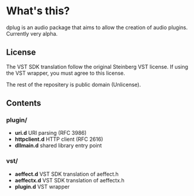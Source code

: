 # What's this?

dplug is an audio package that aims to allow the creation of audio plugins. 
Currently very alpha.


## License

The VST SDK translation follow the original Steinberg VST license. 
If using the VST wrapper, you must agree to this license.

The rest of the repositery is public domain (Unlicense).


## Contents

### plugin/
  * **uri.d** URI parsing (RFC 3986)
  * **httpclient.d** HTTP client (RFC 2616)
  * **dllmain.d** shared library entry point

### vst/
  * **aeffect.d** VST SDK translation of aeffect.h
  * **aeffectx.d** VST SDK translation of aeffectx.h
  * **plugin.d** VST wrapper
